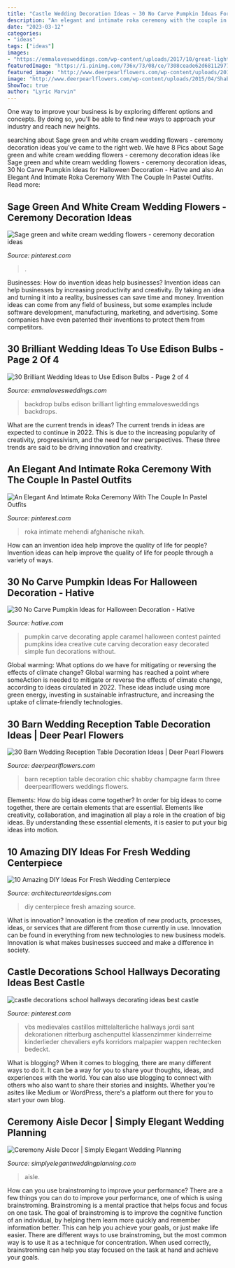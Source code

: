 ```yaml
---
title: "Castle Wedding Decoration Ideas ~ 30 No Carve Pumpkin Ideas For Halloween Decoration"
description: "An elegant and intimate roka ceremony with the couple in pastel outfits"
date: "2023-03-12"
categories:
- "ideas"
tags: ["ideas"]
images:
- "https://emmalovesweddings.com/wp-content/uploads/2017/10/great-lighting-wedding-backdrop-ideas.jpg"
featuredImage: "https://i.pinimg.com/736x/73/08/ce/7308ceade62d68112977159cd222b427.jpg"
featured_image: "http://www.deerpearlflowers.com/wp-content/uploads/2015/04/Shabby-chic-barn-reception.jpg"
image: "http://www.deerpearlflowers.com/wp-content/uploads/2015/04/Shabby-chic-barn-reception.jpg"
ShowToc: true
author: "Lyric Marvin"
---
```



One way to improve your business is by exploring different options and concepts. By doing so, you'll be able to find new ways to approach your industry and reach new heights.

	

		
searching about Sage green and white cream wedding flowers - ceremony decoration ideas you've came to the right web. We have 8 Pics about Sage green and white cream wedding flowers - ceremony decoration ideas like Sage green and white cream wedding flowers - ceremony decoration ideas, 30 No Carve Pumpkin Ideas for Halloween Decoration - Hative and also An Elegant And Intimate Roka Ceremony With The Couple In Pastel Outfits. Read more:
		
    
## Sage Green And White Cream Wedding Flowers - Ceremony Decoration Ideas

<img loading=lazy src="https://i.pinimg.com/736x/73/08/ce/7308ceade62d68112977159cd222b427.jpg" onerror="this.onerror=null;this.src='https://tse1.mm.bing.net/th?id=OIP.006mR8UNEIm5zX4UK6mtZQHaLH&amp;pid=15.1';" alt="Sage green and white cream wedding flowers - ceremony decoration ideas">

_Source: pinterest.com_

>. 

	

Businesses: How do invention ideas help businesses?
Invention ideas can help businesses by increasing productivity and creativity. By taking an idea and turning it into a reality, businesses can save time and money. Invention ideas can come from any field of business, but some examples include software development, manufacturing, marketing, and advertising. Some companies have even patented their inventions to protect them from competitors.

    
## 30 Brilliant Wedding Ideas To Use Edison Bulbs - Page 2 Of 4

<img loading=lazy src="https://emmalovesweddings.com/wp-content/uploads/2017/10/great-lighting-wedding-backdrop-ideas.jpg" onerror="this.onerror=null;this.src='https://tse2.mm.bing.net/th?id=OIP.6nrK-yb1YChJN3wHAzDg4AHaLH&amp;pid=15.1';" alt="30 Brilliant Wedding Ideas to Use Edison Bulbs - Page 2 of 4">

_Source: emmalovesweddings.com_

>backdrop bulbs edison brilliant lighting emmalovesweddings backdrops. 

	

What are the current trends in ideas?
The current trends in ideas are expected to continue in 2022. This is due to the increasing popularity of creativity, progressivism, and the need for new perspectives. These three trends are said to be driving innovation and creativity.

    
## An Elegant And Intimate Roka Ceremony With The Couple In Pastel Outfits

<img loading=lazy src="https://i.pinimg.com/736x/34/be/d3/34bed3f6805012d3bd4ecdaca6359907.jpg" onerror="this.onerror=null;this.src='https://tse3.mm.bing.net/th?id=OIP.7mBPB-Rx0yv-FyiAS2HADgHaJ3&amp;pid=15.1';" alt="An Elegant And Intimate Roka Ceremony With The Couple In Pastel Outfits">

_Source: pinterest.com_

>roka intimate mehendi afghanische nikah. 

	

How can an invention idea help improve the quality of life for people?
Invention ideas can help improve the quality of life for people through a variety of ways.

    
## 30 No Carve Pumpkin Ideas For Halloween Decoration - Hative

<img loading=lazy src="https://hative.com/wp-content/uploads/2014/10/no-carve-pumpkin-ideas/4-caramel-apple.jpg" onerror="this.onerror=null;this.src='https://tse4.mm.bing.net/th?id=OIP.ZVifJVHUjIqDMw6u-qCJdAHaJ4&amp;pid=15.1';" alt="30 No Carve Pumpkin Ideas for Halloween Decoration - Hative">

_Source: hative.com_

>pumpkin carve decorating apple caramel halloween contest painted pumpkins idea creative cute carving decoration easy decorated simple fun decorations without. 

	

Global warming: What options do we have for mitigating or reversing the effects of climate change?
Global warming has reached a point where someAction is needed to mitigate or reverse the effects of climate change, according to ideas circulated in 2022. These ideas include using more green energy, investing in sustainable infrastructure, and increasing the uptake of climate-friendly technologies.

    
## 30 Barn Wedding Reception Table Decoration Ideas | Deer Pearl Flowers

<img loading=lazy src="http://www.deerpearlflowers.com/wp-content/uploads/2015/04/Shabby-chic-barn-reception.jpg" onerror="this.onerror=null;this.src='https://tse2.mm.bing.net/th?id=OIP.QR7FeUOwGldpHLyQ1RvbIQHaLG&amp;pid=15.1';" alt="30 Barn Wedding Reception Table Decoration Ideas | Deer Pearl Flowers">

_Source: deerpearlflowers.com_

>barn reception table decoration chic shabby champagne farm three deerpearlflowers weddings flowers. 

	

Elements: How do big ideas come together?
In order for big ideas to come together, there are certain elements that are essential. Elements like creativity, collaboration, and imagination all play a role in the creation of big ideas. By understanding these essential elements, it is easier to put your big ideas into motion.

    
## 10 Amazing DIY Ideas For Fresh Wedding Centerpiece

<img loading=lazy src="https://www.architectureartdesigns.com/wp-content/uploads/2014/08/72.jpg" onerror="this.onerror=null;this.src='https://tse4.mm.bing.net/th?id=OIP.3veZqhsZqbzdJGRaRpf3wQHaLI&amp;pid=15.1';" alt="10 Amazing DIY Ideas For Fresh Wedding Centerpiece">

_Source: architectureartdesigns.com_

>diy centerpiece fresh amazing source. 

	

What is innovation?
Innovation is the creation of new products, processes, ideas, or services that are different from those currently in use. Innovation can be found in everything from new technologies to new business models. Innovation is what makes businesses succeed and make a difference in society.

    
## Castle Decorations School Hallways Decorating Ideas Best Castle

<img loading=lazy src="https://i.pinimg.com/736x/09/6a/c9/096ac9ccf76d81306841cd4d023dcf8b.jpg" onerror="this.onerror=null;this.src='https://tse2.mm.bing.net/th?id=OIP.GVG4rF9Fsqo6qWZjRWyiFgHaJ3&amp;pid=15.1';" alt="castle decorations school hallways decorating ideas best castle">

_Source: pinterest.com_

>vbs medievales castillos mittelalterliche hallways jordi sant dekorationen ritterburg aschenputtel klassenzimmer kinderreime kinderlieder chevaliers eyfs korridors malpapier wappen rechtecken bedeckt. 

	

What is blogging?
When it comes to blogging, there are many different ways to do it. It can be a way for you to share your thoughts, ideas, and experiences with the world. You can also use blogging to connect with others who also want to share their stories and insights. Whether you're asites like Medium or WordPress, there's a platform out there for you to start your own blog.

    
## Ceremony Aisle Decor | Simply Elegant Wedding Planning

<img loading=lazy src="https://simplyelegantweddingplanning.com/wp-content/uploads/2014/02/sandiegoranchwedding-6.jpg" onerror="this.onerror=null;this.src='https://tse1.mm.bing.net/th?id=OIP.mPmk2mTMymVKSS8kW8szeQHaLH&amp;pid=15.1';" alt="Ceremony Aisle Decor | Simply Elegant Wedding Planning">

_Source: simplyelegantweddingplanning.com_

>aisle. 

	

How can you use brainstroming to improve your performance?
There are a few things you can do to improve your performance, one of which is using brainstroming. Brainstroming is a mental practice that helps focus and focus on one task. The goal of brainstroming is to improve the cognitive function of an individual, by helping them learn more quickly and remember information better. This can help you achieve your goals, or just make life easier. There are different ways to use brainstroming, but the most common way is to use it as a technique for concentration. When used correctly, brainstroming can help you stay focused on the task at hand and achieve your goals.

